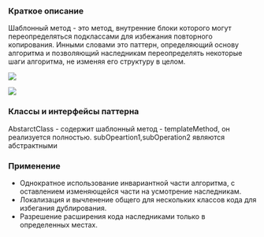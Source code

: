 ### Краткое описание
Шаблонный метод  - это метод, внутренние блоки которого могут переопределяться подклассами
для избежания повторного копирования. Инными словами это паттерн, определяющий
основу алгоритма и позволяющий наследникам переопределять некоторые шаги алгоритма,
не изменяя его структуру в целом.

![](https://metanit.com/sharp/patterns/pics/templatemethod.png)

![](https://habrastorage.org/r/w780/getpro/habr/post_images/2d6/a9d/443/2d6a9d443800486ed3ba432da9954df8.jpg)

### Классы и интерфейсы паттерна
AbstarctClass - содержит шаблонный метод - templateMethod, он реализуется полностью. subOpeartion1,subOperation2 являются абстрактными

### Применение 
- Однократное использование инвариантной части алгоритма, с оставлением изменяющейся части на усмотрение наследникам.
- Локализация и вычленение общего для нескольких классов кода для избегания дублирования.
- Разрешение расширения кода наследниками только в определенных местах.
